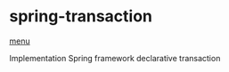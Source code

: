 # spring-transaction
[menu](https://github.com/grouault/spring-tutorial/blob/master/spring-data-access/transaction/readme.md)

Implementation Spring framework declarative transaction
